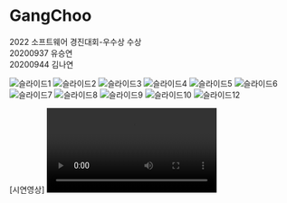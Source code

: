 # GangChoo
2022 소프트웨어 경진대회-우수상 수상<br>
20200937 유승연<br>
20200944 김나연

![슬라이드1](https://user-images.githubusercontent.com/77714668/204120108-04c6aa69-bd74-4260-b58e-ce62515074cc.JPG)
![슬라이드2](https://user-images.githubusercontent.com/77714668/204120109-ce0e5ebe-43e8-4e2d-bc39-8ee8eec182f7.JPG)
![슬라이드3](https://user-images.githubusercontent.com/77714668/204120110-6ed7a142-ebd4-4c8d-92bb-6cdc3ed346e7.JPG)
![슬라이드4](https://user-images.githubusercontent.com/77714668/204120112-8e5e7a8b-6425-4df8-a898-37c2cf77fa1a.JPG)
![슬라이드5](https://user-images.githubusercontent.com/77714668/204120113-46fdc589-9f09-4de3-92c5-0b038ad9a372.JPG)
![슬라이드6](https://user-images.githubusercontent.com/77714668/204120116-511e771a-003e-4f41-9c60-32e9f381b237.JPG)
![슬라이드7](https://user-images.githubusercontent.com/77714668/204120118-d3d5fb3c-b04e-4301-8b4d-39305dab4953.JPG)
![슬라이드8](https://user-images.githubusercontent.com/77714668/204120101-76b661ed-fb33-456f-9364-3e69eb85952f.JPG)
![슬라이드9](https://user-images.githubusercontent.com/77714668/204120102-7f71c3da-eecf-46fe-8043-27125fd5e9c8.JPG)
![슬라이드10](https://user-images.githubusercontent.com/77714668/204120103-cb9af624-9391-416d-936b-261b3e3ff2f0.JPG)
![슬라이드12](https://user-images.githubusercontent.com/77714668/204120107-c7147c3d-e7b3-43bd-8f03-8d0b6b89c172.JPG)


[시연영상]
<video src="https://user-images.githubusercontent.com/77714668/204120298-7eafe78f-00d0-481a-b5de-240b79554c10.mp4">

